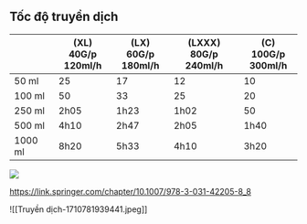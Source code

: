 
## Tốc độ truyền dịch

|         | (XL) 40G/p<br>120ml/h | (LX) 60G/p<br>180ml/h | (LXXX) 80G/p<br>240ml/h | (C) 100G/p<br>300ml/h |
| ------- | --------------------- | --------------------- | ----------------------- | --------------------- |
| 50 ml   | 25                    | 17                    | 12                      | 10                    |
| 100 ml  | 50                    | 33                    | 25                      | 20                    |
| 250 ml  | 2h05                  | 1h23                  | 1h02                    | 50                    |
| 500 ml  | 4h10                  | 2h47                  | 2h05                    | 1h40                  |
| 1000 ml | 8h20                  | 5h33                  | 4h10                    | 3h20                  |

![](https://vmedi.vn/wp-content/uploads/2022/11/cong-thuc-tinh-dich-truyen-3-1.png)

https://link.springer.com/chapter/10.1007/978-3-031-42205-8_8

![[Truyền dịch-1710781939441.jpeg]]

